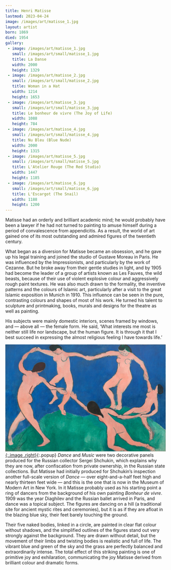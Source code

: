 ```yaml
---
title: Henri Matisse
lastmod: 2023-04-24
image: /images/art/matisse_1.jpg
layout: artist
born: 1869
died: 1954
gallery:
 - image: /images/art/matisse_1.jpg
   small: /images/art/small/matisse_1.jpg
   title: La Danse
   width: 2000
   height: 1329
 - image: /images/art/matisse_2.jpg
   small: /images/art/small/matisse_2.jpg
   title: Woman in a Hat
   width: 1214
   height: 1653
 - image: /images/art/matisse_3.jpg
   small: /images/art/small/matisse_3.jpg
   title: Le bonheur de vivre (The Joy of Life)
   width: 1088
   height: 784
 - image: /images/art/matisse_4.jpg
   small: /images/art/small/matisse_4.jpg
   title: Nu Bleu (Blue Nude)
   width: 2000
   height: 1315
 - image: /images/art/matisse_5.jpg
   small: /images/art/small/matisse_5.jpg
   title: L'Atelier Rouge (The Red Studio)
   width: 1447
   height: 1185
 - image: /images/art/matisse_6.jpg
   small: /images/art/small/matisse_6.jpg
   title: L'Escargot (The Snail)
   width: 1188
   height: 1200
---
```


Matisse had an orderly and brilliant academic mind; he would probably have been
a lawyer if he had not turned to painting to amuse himself during a period of
convalescence from appendicitis. As a result, the world of art gained one of
its most outstanding and admired figures of the twentieth century.

What began as a diversion for Matisse became an obsession, and he gave up his
legal training and joined the studio of Gustave Moreau in Paris. He was
influenced by the Impressionists, and particularly by the work of Cezanne. But
he broke away from their gentle studies in light, and by 1905 had become the
leader of a group of artists known as Les Fauves, the wild beasts, because of
their use of violent explosive colour and aggressively rough paint textures. He
was also much drawn to the formality, the inventive patterns and the colours of
Islamic art, particularly after a visit to the great Islamic exposition in
Munich in 1910.  This influence can be seen in the pure, contrasting colours
and shapes of most of his work. He turned his talent to sculpture and
printmaking, books, murals and designs for the theatre as well as painting.

His subjects were mainly domestic interiors, scenes framed by windows, and &mdash; 
above all &mdash; the female form. He said, ‘What interests me most is neither still
life nor landscape, but the human figure. It is through it that I best succeed
in expressing the almost religious feeling I have towards life.’

[![La Danse](/images/art/matisse_1.jpg){:.image .right}](/images/art/matisse_1.jpg){:.popup}
_Dance_ and _Music_ were two decorative panels produced for the Russian collector
Sergei Shchukin, which explains why they are now, after confiscation from
private ownership, in the Russian state collections. But Matisse had initially
produced for Shchukin’s inspection another full-scale version of _Dance_ &mdash; over
eight-and-a-half feet high and nearly thirteen feet wide &mdash; and this is the one
that is now in the Museum of Modern Art in New York. In it Matisse probably
used as his starting point a ring of dancers from the background of his own
painting _Bonheur de vivre_. 1909 was the year Diaghilev and the Russian ballet
arrived in Paris, and dance was a topical subject.  The figures are dancing on
a hill (a traditional site for ancient mystic rites and ceremonies), but it is
as if they are afloat in the blazing blue sky, their feet barely touching the
ground.

Their five naked bodies, linked in a circle, are painted in clear flat colour
without shadows, and the simplified outlines of the figures stand out very
strongly against the background. They are drawn without detail, but the
movement of their limbs and twisting bodies is realistic and full of life. The
vibrant blue and green of the sky and the grass are perfectly balanced and
extraordinarily intense. The total effect of this striking painting is one of
primitive joy and exhilaration, communicating the joy Matisse derived from
brilliant colour and dramatic forms.
